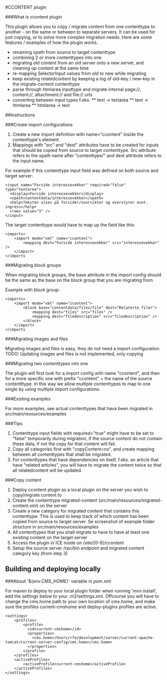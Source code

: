#CCONTENT plugin

###What is ccontent plugin

This plugin allows you to copy / migrate content from one contenttype to another - on the same or between to separate
servers. It can be used for just copying, or to solve more complex migration needs. Here are some features / examples
of how the plugin works.
 
* renaming xpath from source to target contenttype
* combining 2 or more contenttypes into one
* migrating old content from an old server onto a new server, and cleaning up content at the same time
* re-mapping SelectorInput values from old to new while migrating
* keep existing relatedcontent by keeping a log of old-key / new-key in the migrate-content contenttype
* parse through htmlarea inputtype and migrate internal page://, content://, attachment:// and file:// urls
* converting between input types f.eks.
** text -> textarea
** text -> htmlarea
** htmlarea -> text

##Instructions

###Create import configurations
1. Create a new import definition with name="ccontent" inside the contenttype's <config><imports> element.
2. Mappings with "src" and "dest" attributes have to be created for inputs that should be copied from source to target
contenttype. Src attribute refers to the xpath name after "contenttype/" and dest attribute refers to the input name.

For example if this contenttype input field was defined on both source and target server:

    <input name="Forside interessevekker" required="false" type="textarea">
      <display>Forside interessevekker</display>
      <xpath>contentdata/interessevekker</xpath>
      <help>Teksten vises på forsider/oversikter og overstyrer evnt. ingress</help>
      <rows value="3" />
    </input>

The target contenttype would have to map up the field like this:

    <imports>
        <import mode="xml" name="ccontent">
            <mapping dest="Forside interessevekker" src="interessevekker" />
        </import>
    </imports

###Migrating block groups

When migrating block groups, the base attribute in the import config should be the same as the base on the block
group that you are migrating from.

Example with block group:

    <imports>
        <import mode="xml" name="ccontent">
            <block base="contentdata/files/file" dest="Relaterte filer">
                <mapping dest="files" src="files" />
                <mapping dest="filedescription" src="filedescription" />
            </block>
        </import>
    </imports

###Migrating images and files

Migrating images and files is easy, they do not need a import configuration. 
TODO: Updating images and files is not implemented, only copying

###Migrating two contenttypes into one

The plugin will first look for a import config with name "ccontent", and then for a more specific one with prefix 
"ccontent" + the name of the source contentttype. In this way we allow multiple contenttypes to map to one single by
using multiple import configurations.

<imports>
    <import mode="xml" name="ccontent-kontakt">
        <!--mappings from old contenttype kontakt-->
        <mapping dest="name" src="heading"/>
        <mapping dest="abbreviation" src="departmentabbr"/>
        <mapping dest="position" src="position"/>
        <mapping dest="position-internal" src="internal"/>
        <mapping dest="department" src="department"/>
        <mapping dest="email-address" src="email"/>
        <mapping dest="phone" src="phone"/>
        <mapping dest="image" src="image"/>
        <mapping dest="description" src="description"/>
        <mapping dest="url" src="url"/>
    </import>
    <import mode="xml" name="ccontent-foretak">
        <mapping dest="name" src="name"/>
        <mapping dest="url" src="url"/>
        <mapping dest="abbreviation" src="shortname"/>
        <mapping dest="image" src="logo"/>
    </import>
</imports>

###Existing examples

For more examples, see actual contenttypes that hava been migrated in src/main/resources/examples

###Tips
1. Contenttype input fields with required="true" might have to be set to "false" temporarily during migration, if the
source content do not contain these data, if not the copy for that content will fail.
2. Copy all categories first with "copyContent=no", and create mapping between all contenttypes that shall be migrated.
3. For contenttypes that have dependencies on itself, f.eks. an article that have "related articles", you will have
to migrate the content twice so that all relatedcontent will be updated.

###Copy content

1. Deploy ccontent plugin as a local plugin on the server you wish to copy/migrate content to
2. Create the contenttype migrated-content (src/main/resources/migrated-content.xml) on the server
3. Create a new category for migrated content that contains this contenttype. This is used to keep track of which
content has been copied from source to target server. Se screenshot of example folder structure in src/main/resources/examples
4. All contenttypes that you shall migrate *to* have to have at least one existing content on the target server
5. Access the plugin in ICE mode on /site/[0-9]/ccontent
6. Setup the source server /rpc/bin endpoint and migrated content category key (from step 3)


## Building and deploying locally

###About '${env.CMS_HOME}' variable in pom.xml

For maven to deploy to your local plugin folder when running 'mvn install', add the settings below 
to your .m2/settings.xml. Offcourse you will have to change the cms.home path to your own location of cms.home, 
and make sure the profiles current-cmshome and deploy-plugins profiles are active.


    <settings>
        <profiles>
            <profile>
              <id>current-cmshome</id>
              <properties>
                <cms.home>/Users/rfo/development/server/current-apache-tomcat/current-server-config/cms.home</cms.home>
              </properties>
            </profile>
        </profiles>
        <activeProfiles>
            <activeProfile>current-cmshome</activeProfile>
        </activeProfiles>
    </settings>
